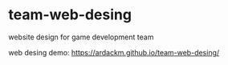 # team-web-desing
website design for game development team

web desing demo: https://ardackm.github.io/team-web-desing/
